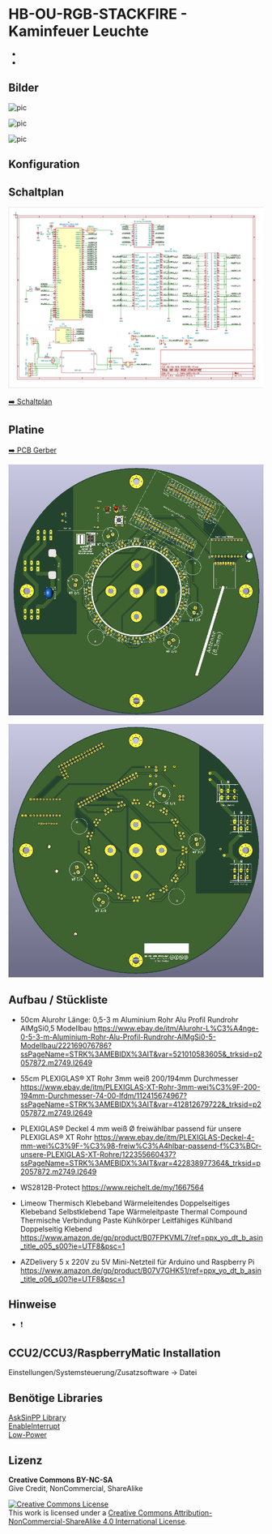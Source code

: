 # HB-OU-RGB-STACKFIRE - Kaminfeuer Leuchte

- 
- 

## Bilder

![pic](Images/*.jpg)

![pic](Images/*.jpg)

![pic](Images/*.jpg)


## Konfiguration




## Schaltplan

![pic](Images/PCB_HB-OU-RGB-STACKFIRE/Schaltplan_HB-OU-RGB-STACKFIRE-V2.png)

[:arrow_right: Schaltplan](Images/PCB_HB-OU-RGB-STACKFIRE/Schaltplan_HB-OU-RGB-STACKFIRE-V2.pdf)


## Platine

[:arrow_right: PCB Gerber](PCB)

![pic](Images/PCB_HB-OU-RGB-STACKFIRE/HB-OU-RGB-STACKFIRE_Front.png)

![pic](Images/PCB_HB-OU-RGB-STACKFIRE/HB-OU-RGB-STACKFIRE_Back.png)


## Aufbau / Stückliste

- 50cm Alurohr Länge: 0,5-3 m Aluminium Rohr Alu Profil Rundrohr AlMgSi0,5 Modellbau
	https://www.ebay.de/itm/Alurohr-L%C3%A4nge-0-5-3-m-Aluminium-Rohr-Alu-Profil-Rundrohr-AlMgSi0-5-Modellbau/222169076786?ssPageName=STRK%3AMEBIDX%3AIT&var=521010583605&_trksid=p2057872.m2749.l2649

-	55cm  PLEXIGLAS® XT Rohr 3mm weiß 200/194mm Durchmesser
 	https://www.ebay.de/itm/PLEXIGLAS-XT-Rohr-3mm-wei%C3%9F-200-194mm-Durchmesser-74-00-lfdm/112415674967?ssPageName=STRK%3AMEBIDX%3AIT&var=412812679722&_trksid=p2057872.m2749.l2649

- PLEXIGLAS® Deckel 4 mm weiß Ø freiwählbar passend für unsere PLEXIGLAS® XT Rohr
	https://www.ebay.de/itm/PLEXIGLAS-Deckel-4-mm-wei%C3%9F-%C3%98-freiw%C3%A4hlbar-passend-f%C3%BCr-unsere-PLEXIGLAS-XT-Rohre/122355660437?ssPageName=STRK%3AMEBIDX%3AIT&var=422838977364&_trksid=p2057872.m2749.l2649

- WS2812B-Protect
	https://www.reichelt.de/my/1667564

- Limeow Thermisch Klebeband Wärmeleitendes Doppelseitiges Klebeband Selbstklebend Tape Wärmeleitpaste Thermal Compound Thermische Verbindung Paste Kühlkörper Leitfähiges Kühlband Doppelseitig Klebend 
	https://www.amazon.de/gp/product/B07FPKVML7/ref=ppx_yo_dt_b_asin_title_o05_s00?ie=UTF8&psc=1

-	AZDelivery 5 x 220V zu 5V Mini-Netzteil für Arduino und Raspberry Pi 
	https://www.amazon.de/gp/product/B07V7GHK51/ref=ppx_yo_dt_b_asin_title_o06_s00?ie=UTF8&psc=1



## Hinweise

- :exclamation: 


## CCU2/CCU3/RaspberryMatic Installation

Einstellungen/Systemsteuerung/Zusatzsoftware -> Datei 


## Benötige Libraries

[AskSinPP Library](https://github.com/pa-pa/AskSinPP)</br>
[EnableInterrupt](https://github.com/GreyGnome/EnableInterrupt)</br>
[Low-Power](https://github.com/rocketscream/Low-Power)


## Lizenz

**Creative Commons BY-NC-SA**<br>
Give Credit, NonCommercial, ShareAlike

<a rel="license" href="http://creativecommons.org/licenses/by-nc-sa/4.0/"><img alt="Creative Commons License" style="border-width:0" src="https://i.creativecommons.org/l/by-nc-sa/4.0/88x31.png" /></a><br />This work is licensed under a <a rel="license" href="http://creativecommons.org/licenses/by-nc-sa/4.0/">Creative Commons Attribution-NonCommercial-ShareAlike 4.0 International License</a>.
